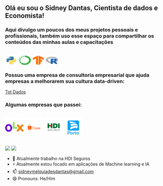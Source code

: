 

## Olá eu sou o Sidney Dantas, Cientista de dados e Economista!

### Aqui divulgo um poucos dos meus projetos pessoais e profissionais, também uso esse espaço para compartilhar os conteúdos das minhas aulas e capacitações

<div style="display: inline_block"><br>
  
  <img align="center" alt="Python" height="30" width="40" src="https://raw.githubusercontent.com/devicons/devicon/master/icons/python/python-original.svg">
  <img align="center" alt="anaconda" height="30" width="40" src="https://raw.githubusercontent.com/devicons/devicon/master/icons/anaconda/anaconda-original.svg">
  <img align="center" alt="tensorflow" height="30" width="40" src="https://raw.githubusercontent.com/devicons/devicon/master/icons/tensorflow/tensorflow-original.svg">
  <img align="center" alt="r" height="30" width="40" src="https://raw.githubusercontent.com/devicons/devicon/master/icons/r/r-original.svg">
  
</div>
<div> 
  
  
 	
### Possuo uma empresa de consultoria empresarial que ajuda empresas a melhorarem sua cultura data-driven:
  
  <a href="https://www.totdados.com/" target="_blank"> Tot Dados </a> 
  
</div>

### Algumas empresas que passei:

<div style="display: inline_block"><br>
  <img align="center" alt="HDI" height="60" width="60" src="imagens\olx.png">
  <img align="center" alt="HDI" height="60" width="60" src="imagens\shopee.png">
  <img align="center" alt="HDI" height="60" width="60" src="imagens\hdi.png">
  <img align="center" alt="HDI" height="60" width="60" src="imagens\porto.jfif">
  
</div>
  
  ##
 
<div> 
  
  
 	

  <a href = "mailto:sidneymelquiadesdantas@gmail.com"><img src="https://img.shields.io/badge/-Gmail-%23333?style=for-the-badge&logo=gmail&logoColor=white" target="_blank"></a>
  <a href="https://www.linkedin.com/in/sidneymelquiadedantas/" target="_blank"><img src="https://img.shields.io/badge/-LinkedIn-%230077B5?style=for-the-badge&logo=linkedin&logoColor=white" target="_blank"></a> 
  
</div>

- 📝 Atualmente trabalho na HDI Seguros
- ⚡ Atualmente estou focado em aplicações de Machine learning e IA
- 📫 sidneymelquiadesdantas@gmail.com
- 😄 Pronouns: He/Him

<!--
**sidneymelquiades/sidneymelquiades** is a ✨ _special_ ✨ repository because its `README.md` (this file) appears on your GitHub profile.

Here are some ideas to get you started:

- 🔭 I’m currently working on ...
- 🌱 I’m currently learning ...
- 👯 I’m looking to collaborate on ...
- 🤔 I’m looking for help with ...
- 💬 Ask me about ...
- 📫 How to reach me: ...
- 😄 Pronouns: ...
- ⚡ Fun fact: ...
-->
